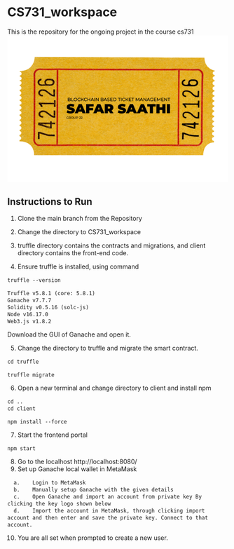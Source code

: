 # CS731_workspace
This is the repository for the ongoing project in the course cs731
![alt img](https://github.com/sandeepb20/saathi731A/blob/main/img.png)
## Instructions to Run
1.	Clone the main branch from the Repository

2.	Change the directory to CS731_workspace

3.	truffle directory contains the contracts and migrations, and client directory contains the front-end code.

4.	Ensure truffle is installed, using command
```
truffle --version
```
```
Truffle v5.8.1 (core: 5.8.1)
Ganache v7.7.7
Solidity v0.5.16 (solc-js)      
Node v16.17.0
Web3.js v1.8.2
```
Download the GUI of Ganache and open it.

5.	Change the directory to truffle and migrate the smart contract.
```
cd truffle
```
```
truffle migrate
```
6.	Open a new terminal and change directory to client and install npm
```
cd ..
cd client
```
```
npm install --force
```
7.	Start the frontend portal
```
npm start
```
8.	Go to the localhost http://localhost:8080/
9.	Set up Ganache local wallet in MetaMask 
```
  a.	Login to MetaMask
  b.	Manually setup Ganache with the given details
  c.	Open Ganache and import an account from private key By clicking the key logo shown below
  d.	Import the account in MetaMask, through clicking import account and then enter and save the private key. Connect to that account.
 ```
10.	You are all set when prompted to create a new user.
